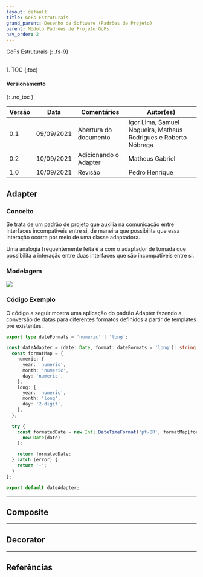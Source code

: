 ```yaml
---
layout: default
title: GoFs Estruturais
grand_parent: Desenho de Software (Padrões de Projeto)
parent: Módulo Padrões de Projeto GoFs
nav_order: 2
---
```


GoFs Estruturais
{: .fs-9}

<br>
1. TOC
{:toc}

#### Versionamento

{: .no_toc }

| Versão | Data       | Comentários           | Autor(es)                                                       |
| ------ | ---------- | --------------------- | --------------------------------------------------------------- |
| 0.1    | 09/09/2021 | Abertura do documento | Igor Lima, Samuel Nogueira, Matheus Rodrigues e Roberto Nóbrega |
| 0.2    | 10/09/2021 | Adicionando o Adapter | Matheus Gabriel                                                 |
| 1.0    | 10/09/2021 | Revisão               | Pedro Henrique                                                  |

## Adapter

### Conceito

Se trata de um padrão de projeto que auxilia na comunicação entre interfaces incompatíveis entre si, de maneira que possibilita que essa interação ocorra por meio de uma classe adaptadora.

Uma analogia frequentemente feita é a com o adaptador de tomada que possibilita a interação entre duas interfaces que são incompatíveis entre si.

### Modelagem

<a href="{{ site.baseurl }}/assets/images/AdapterDiagrama.svg" data-toggle="lightbox">
    <img src="{{ site.baseurl }}/assets/images/AdapterDiagrama.svg" class="img-fluid" />
</a>

### Código Exemplo

O código a seguir mostra uma aplicação do padrão Adapter fazendo a conversão de datas para diferentes formatos definidos a partir de templates pré existentes.

```typescript
export type dateFormats = 'numeric' | 'long';

const dateAdapter = (date: Date, format: dateFormats = 'long'): string => {
  const formatMap = {
    numeric: {
      year: 'numeric',
      month: 'numeric',
      day: 'numeric',
    },
    long: {
      year: 'numeric',
      month: 'long',
      day: '2-digit',
    },
  };

  try {
    const formatedDate = new Intl.DateTimeFormat('pt-BR', formatMap[format] as Intl.DateTimeFormatOptions).format(
      new Date(date)
    );

    return formatedDate;
  } catch (error) {
    return '-';
  }
};

export default dateAdapter;
```

<hr/>

## Composite

<hr/>

## Decorator

<hr/>

## Referências

